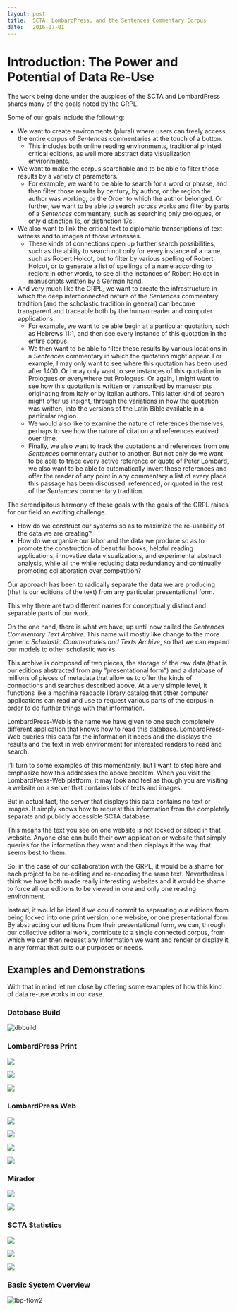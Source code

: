 ```yaml
---
layout: post
title:  SCTA, LombardPress, and the Sentences Commentary Corpus
date:   2016-07-01
---
```


# Introduction: The Power and Potential of Data Re-Use

The work being done under the auspices of the SCTA and LombardPress shares many of the goals noted by the GRPL. 

Some of our goals include the following:

* We want to create environments (plural) where users can freely access the entire corpus of *Sentences* commentaries at the touch of a button.
    - This includes both online reading environments, traditional printed critical editions, as well more abstract data visualization environments.
* We want to make the corpus searchable and to be able to filter those results by a variety of parameters.
    - For example, we want to be able to search for a word or phrase, and then filter those results by century, by author, or the region the author was working, or the Order to which the author belonged. Or further, we want to be able to search across works and filter by parts of a *Sentences* commentary, such as searching only prologues, or only distinction 1s, or distinction 17s.
* We also want to link the critical text to diplomatic transcriptions of text witness and to images of those witnesses.
    - These kinds of connections open up further search possibilities, such as the ability to search not only for every instance of a name, such as Robert Holcot, but to filter by various spelling of Robert Holcot, or to generate a list of spellings of a name according to region: in other words, to see all the instances of Robert Holcot in manuscripts written by a German hand.
* And very much like the GRPL, we want to create the infrastructure in which the deep interconnected nature of the *Sentences* commentary tradition (and the scholastic tradition in general) can become transparent and traceable both by the human reader and computer applications.
    - For example, we want to be able begin at a particular quotation, such as Hebrews 11:1, and then see every instance of this quotation in the entire corpus. 
    - We then want to be able to filter these results by various locations in a *Sentences* commentary in which the quotation might appear. For example, I may only want to see where this quotation has been used after 1400. Or I may only want to see instances of this quotation in Prologues or everywhere but Prologues. Or again, I might want to see how this quotation is written or transcribed by manuscripts originating from Italy or by Italian authors. This latter kind of search might offer us insight, through the variations in how the quotation was written, into the versions of the Latin Bible available in a particular region. 
    - We would also like to examine the nature of references themselves, perhaps to see how the nature of citation and references evolved over time.
    - Finally, we also want to track the quotations and references from one *Sentences* commentary author to another. But not only do we want to be able to trace every active reference or quote of Peter Lombard, we also want to be able to automatically invert those references and offer the reader of any point in any commentary a list of every place this passage has been discussed, referenced, or quoted in the rest of the *Sentences* commentary tradition.

The serendipitous harmony of these goals with the goals of the GRPL raises for our field an exciting challenge. 

* How do we construct our systems so as to maximize the re-usability of the data we are creating? 
* How do we organize our labor and the data we produce so as to promote the construction of beautiful books, helpful reading applications, innovative data visualizations, and experimental abstract analysis, while all the while reducing data redundancy and continually promoting collaboration over competition? 

Our approach has been to radically separate the data we are producing (that is our editions of the text) from any particular presentational form.

This why there are two different names for conceptually distinct and separable parts of our work. 

On the one hand, there is what we have, up until now called the *Sentences Commentary Text Archive*. This name will mostly like change to the more generic *Scholastic Commentaries and Texts Archive*, so that we can expand our models to other scholastic works. 

This archive is composed of two pieces, the storage of the raw data (that is our editions abstracted from any "presentational form") and a database of millions of pieces of metadata that allow us to offer the kinds of connections and searches described above. At a very simple level, it functions like a machine readable library catalog that other computer applications can read and use to request various parts of the corpus in order to do further things with that information. 

LombardPress-Web is the name we have given to one such completely different application that knows how to read this database. LombardPress-Web queries this data for the information it needs and the displays the results and the text in web environment for interested readers to read and search.

I'll turn to some examples of this momentarily, but I want to stop here and emphasize how this addresses the above problem. When you visit the LombardPress-Web platform, it may look and feel as though you are visiting a website on a server that contains lots of texts and images.

But in actual fact, the server that displays this data contains no text or images. It simply knows how to request this information from the completely separate and publicly accessible SCTA database.

This means the text you see on one website is not locked or siloed in that website. Anyone else can build their own application or website that simply queries for the information they want and then displays it the way that seems best to them.

So, in the case of our collaboration with the GRPL, it would be a shame for each project to be re-editing and re-encoding the same text. Nevertheless I think we have both made really interesting websites and it would be shame to force all our editions to be viewed in one and only one reading environment. 

Instead, it would be ideal if we could commit to separating our editions from being locked into one print version, one website, or one presentational form. By abstracting our editions from their presentational form, we can, through our collective editorial work, contribute to a single connected corpus, from which we can then request any information we want and render or display it in any format that suits our purposes or needs. 

## Examples and Demonstrations

With that in mind let me close by offering some examples of how this kind of data re-use works in our case.

### Database Build

![dbbuild](/assets/images/Screen-Shot-2015-09-07-at-1.03.42-PM.png)

### LombardPress Print

![](/assets/images/porto-slides/typeset-print-edition.jpg)

![](/assets/images/graciliscover.png)

![](/assets/images/example-lbp-print-output.png)

### LombardPress Web

![](/assets/images/porto-slides/lbp-quotedBy-display.png)

![](/assets/images/porto-slides/lbp-with-app.png)

![](/assets/images/porto-slides/lbp-with-collation.png)

![](/assets/images/porto-slides/lbp-with-referenced-text-and-para-info.png)

### Mirador

![](/assets/images/2016-04-16-iiif-webmentions/mirador-view-after-search.png)

![](/assets/images/porto-slides/mirador-manifest-list.png)


### SCTA Statistics

![](/assets/images/Screen-Shot-2016-03-24-at-10.52.34-AM.png)

![](/assets/images/Screen-Shot-2016-03-24-at-10.52.18-AM.png)

![](/assets/images/plaoul-wordcount.png)


### Basic System Overview

![lbp-flow2](/assets/images/lbp-flow2.jpg)

